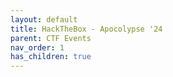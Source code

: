 ```yaml
---
layout: default
title: HackTheBox - Apocolypse '24
parent: CTF Events
nav_order: 1
has_children: true
---
```

